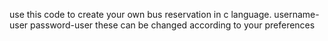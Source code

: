 use this code to create your own bus reservation in c language.
username-user
password-user
these can be changed according to your preferences
